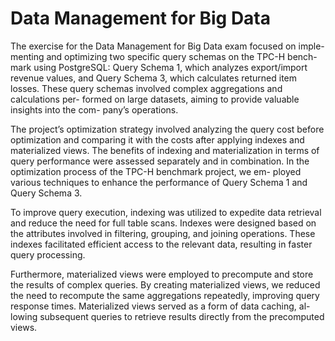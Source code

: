 # Data Management for Big Data

The exercise for the Data Management for Big Data exam focused on imple-
menting and optimizing two specific query schemas on the TPC-H bench-
mark using PostgreSQL: Query Schema 1, which analyzes export/import
revenue values, and Query Schema 3, which calculates returned item losses.
These query schemas involved complex aggregations and calculations per-
formed on large datasets, aiming to provide valuable insights into the com-
pany’s operations.

The project’s optimization strategy involved analyzing the query cost
before optimization and comparing it with the costs after applying indexes
and materialized views. The benefits of indexing and materialization in
terms of query performance were assessed separately and in combination.
In the optimization process of the TPC-H benchmark project, we em-
ployed various techniques to enhance the performance of Query Schema 1
and Query Schema 3. 

To improve query execution, indexing was utilized
to expedite data retrieval and reduce the need for full table scans. Indexes
were designed based on the attributes involved in filtering, grouping, and
joining operations. These indexes facilitated efficient access to the relevant
data, resulting in faster query processing.

Furthermore, materialized views were employed to precompute and store
the results of complex queries. By creating materialized views, we reduced
the need to recompute the same aggregations repeatedly, improving query
response times. Materialized views served as a form of data caching, al-
lowing subsequent queries to retrieve results directly from the precomputed
views.
